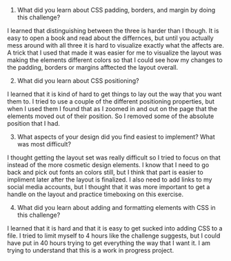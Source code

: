 <a href="LHAWLEY.github.io"></a>

1. What did you learn about CSS padding, borders, and margin by doing this challenge?

I learned that distinguishing between the three is harder than I though.  It is easy to open a book and read about the differnces, but until you actually mess around with all three it is hard to visualize exactly what the affects are. A trick that I used that made it was easier for me to visualize the layout was making the elements different colors so that I could see how my changes to the padding, borders or margins afftected the layout overall.

2. What did you learn about CSS positioning?

I learned that it is kind of hard to get things to lay out the way that you want them to.  I tried to use a couple of the different positioning properties, but when I used them I found that as I zoomed in and out on the page that the elements moved out of their position.  So I removed some of the absolute position that I had.

3. What aspects of your design did you find easiest to implement? What was most difficult?

I thought getting the layout set was really difficult so I tried to focus on that instead of the more cosmetic design elements.  I know that I need to go back and pick out fonts an colors still, but I think that part is easier to impliment later after the layout is finalized.  I also need to add links to my social media accounts, but I thought that it was more important to get a handle on the layout and practice timeboxing on this exercise.

4. What did you learn about adding and formatting elements with CSS in this challenge?

I learned that it is hard and that it is easy to get sucked into adding CSS to a file.  I tried to limit myself to 4 hours like the challenge suggests, but I could have put in 40 hours trying to get everything the way that I want it.  I am trying to understand that this is a work in progress project.